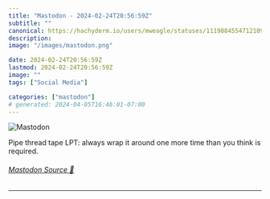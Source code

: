 ```yaml
---
title: "Mastodon - 2024-02-24T20:56:59Z"
subtitle: ""
canonical: https://hachyderm.io/users/mweagle/statuses/111988455471210990
description:
image: "/images/mastodon.png"

date: 2024-02-24T20:56:59Z
lastmod: 2024-02-24T20:56:59Z
image: ""
tags: ["Social Media"]

categories: ["mastodon"]
# generated: 2024-04-05T16:46:01-07:00
---
```

![Mastodon](/images/mastodon.png)

<p>Pipe thread tape LPT: always wrap it around one more time than you think is required.</p>


###### [Mastodon Source 🐘](https://hachyderm.io/@mweagle/111988455471210990)

___
